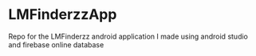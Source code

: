 # LMFinderzzApp
Repo for the LMFinderzz android application I made using android studio and firebase online database
